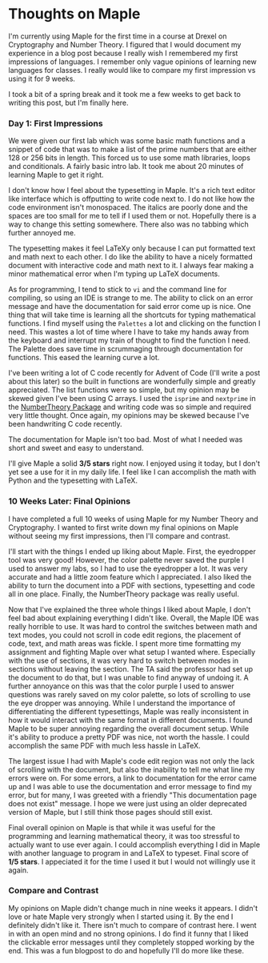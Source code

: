 # Thoughts on Maple

I'm currently using Maple for the first time in a course at Drexel on
Cryptography and Number Theory. I figured that I would document my experience
in a blog post because I really wish I remembered my first impressions of
languages. I remember only vague opinions of learning new languages for classes.
I really would like to compare my first impression vs using it for 9 weeks.

I took a bit of a spring break and it took me a few weeks to get back to writing
this post, but I'm finally here.

### Day 1: First Impressions

We were given our first lab which was some basic math functions and a snippet
of code that was to make a list of the prime numbers that are either 128 or 256
bits in length. This forced us to use some math libraries, loops and conditionals.
A fairly basic intro lab. It took me about 20 minutes of learning Maple to get it
right.

I don't know how I feel about the typesetting in Maple. It's a rich text editor
like interface which is offputting to write code next to. I do not like how the
code environment isn't monospaced. The italics are poorly done and the spaces
are too small for me to tell if I used them or not. Hopefully there is a way to
change this setting somewhere. There also was no tabbing which further annoyed
me.

The typesetting makes it feel LaTeXy only because I can put formatted text and
math next to each other. I do like the ability to have a nicely formatted
document with interactive code and math next to it. I always fear making a
minor mathematical error when I'm typing up LaTeX documents.

As for programming, I tend to stick to `vi` and the command line for compiling,
so using an IDE is strange to me. The ability to click on an error message and
have the documentation for said error come up is nice. One thing that will take
time is learning all the shortcuts for typing mathematical functions. I find
myself using the `Palettes` a lot and clicking on the function I need. This
wastes a lot of time where I have to take my hands away from the keyboard and
interrupt my train of thought to find the function I need. The Palette does
save time in scrummaging through documentation for functions. This eased the
learning curve a lot.

I've been writing a lot of C code recently for Advent of Code (I'll write a post
about this later) so the built in functions are wonderfully simple and greatly
appreciated. The list functions were so simple, but my opinion may be skewed
given I've been using C arrays. I used the `isprime` and `nextprime` in the
[NumberTheory Package](https://www.maplesoft.com/support/help/Maple/view.aspx?path=NumberTheory)
and writing code was so simple and required very little thought. Once again, my
opinions may be skewed because I've been handwriting C code recently.

The documentation for Maple isn't too bad. Most of what I needed was short and
sweet and easy to understand.

I'll give Maple a solid **3/5 stars** right now. I enjoyed using it today, but I
don't yet see a use for it in my daily life. I feel like I can accomplish the
math with Python and the typesetting with LaTeX.

### 10 Weeks Later: Final Opinions

I have completed a full 10 weeks of using Maple for my Number Theory and
Cryptography. I wanted to first write down my final opinions on Maple without
seeing my first impressions, then I'll compare and contrast.

I'll start with the things I ended up liking about Maple. First, the eyedropper
tool was very good! However, the color palette never saved the purple I used to
answer my labs, so I had to use the eyedropper a lot. It was very accurate and
had a little zoom feature which I appreciated. I also liked the ability to turn
the document into a PDF with sections, typesetting and code all in one place.
Finally, the NumberTheory package was really useful.

Now that I've explained the three whole things I liked about Maple, I don't feel
bad about explaining everything I didn't like. Overall, the Maple IDE was really
horrible to use. It was hard to control the switches between math and text modes,
you could not scroll in code edit regions, the placement of code, text, and math
areas was fickle. I spent more time formatting my assignment and fighting Maple
over what setup I wanted where. Especially with the use of sections, it was very
hard to switch between modes in sections without leaving the section. The TA
said the professor had set up the document to do that, but I was unable to find
anyway of undoing it. A further annoyance on this was that the color purple I
used to answer questions was rarely saved on my color palette, so lots of
scrolling to use the eye dropper was annoying. While I understand the importance
of differentiating the different typesettings, Maple was really inconsistent
in how it would interact with the same format in different documents. I found
Maple to be super annoying regarding the overall document setup. While it's
ability to produce a pretty PDF was nice, not worth the hassle. I could
accomplish the same PDF with much less hassle in LaTeX.

The largest issue I had with Maple's code edit region was not only the lack of
scrolling with the document, but also the inability to tell me what line my
errors were on. For some errors, a link to documentation for the error came up
and I was able to use the documentation and error message to find my error, but
for many, I was greeted with a friendly "This documentation page does not exist"
message. I hope we were just using an older deprecated version of Maple, but I
still think those pages should still exist.

Final overall opinion on Maple is that while it was useful for the programming
and learning mathematical theory, it was too stressful to actually want to use
ever again. I could accomplish everything I did in Maple with another language
to program in and LaTeX to typeset. Final score of **1/5 stars**. I appeciated
it for the time I used it but I would not willingly use it again.

### Compare and Contrast

My opinions on Maple didn't change much in nine weeks it appears. I didn't love
or hate Maple very strongly when I started using it. By the end I definitely
didn't like it. There isn't much to compare of contrast here. I went in with an
open mind and no strong opinions. I do find it funny that I liked the clickable
error messages until they completely stopped working by the end. This was a fun
blogpost to do and hopefully I'll do more like these.
